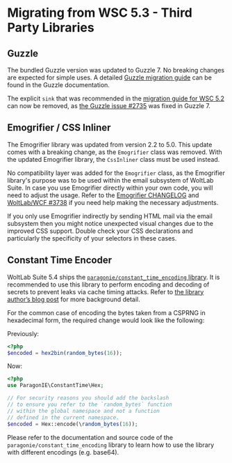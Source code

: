 # Migrating from WSC 5.3 - Third Party Libraries

## Guzzle

The bundled Guzzle version was updated to Guzzle 7.
No breaking changes are expected for simple uses.
A detailed [Guzzle migration guide](https://github.com/guzzle/guzzle/blob/master/UPGRADING.md#60-to-70) can be found in the Guzzle documentation.

The explicit `sink` that was recommended in the [migration guide for WSC 5.2](migration_wsc-52_libraries.md#guzzle) can now be removed, as [the Guzzle issue #2735](https://github.com/guzzle/guzzle/issues/2735) was fixed in Guzzle 7.

## Emogrifier / CSS Inliner

The Emogrifier library was updated from version 2.2 to 5.0.
This update comes with a breaking change, as the `Emogrifier` class was removed.
With the updated Emogrifier library, the `CssInliner` class must be used instead.

No compatibility layer was added for the `Emogrifier` class, as the Emogrifier library's purpose was to be used within the email subsystem of WoltLab Suite.
In case you use Emogrifier directly within your own code, you will need to adjust the usage.
Refer to the [Emogrifier CHANGELOG](https://github.com/MyIntervals/emogrifier/blob/v5.0.0/CHANGELOG.md) and [WoltLab/WCF #3738](https://github.com/WoltLab/WCF/pull/3738) if you need help making the necessary adjustments.

If you only use Emogrifier indirectly by sending HTML mail via the email subsystem then you might notice unexpected visual changes due to the improved CSS support.
Double check your CSS declarations and particularly the specificity of your selectors in these cases.

## Constant Time Encoder

WoltLab Suite 5.4 ships the [`paragonie/constant_time_encoding` library](https://github.com/paragonie/constant_time_encoding).
It is recommended to use this library to perform encoding and decoding of secrets to prevent leaks via cache timing attacks.
Refer to [the library author’s blog post](https://paragonie.com/blog/2016/06/constant-time-encoding-boring-cryptography-rfc-4648-and-you) for more background detail.

For the common case of encoding the bytes taken from a CSPRNG in hexadecimal form, the required change would look like the following:

Previously:

```php
<?php
$encoded = hex2bin(random_bytes(16));
```

Now:

```php
<?php
use ParagonIE\ConstantTime\Hex;

// For security reasons you should add the backslash
// to ensure you refer to the `random_bytes` function
// within the global namespace and not a function
// defined in the current namespace.
$encoded = Hex::encode(\random_bytes(16));
```

Please refer to the documentation and source code of the `paragonie/constant_time_encoding` library to learn how to use the library with different encodings (e.g. base64).
